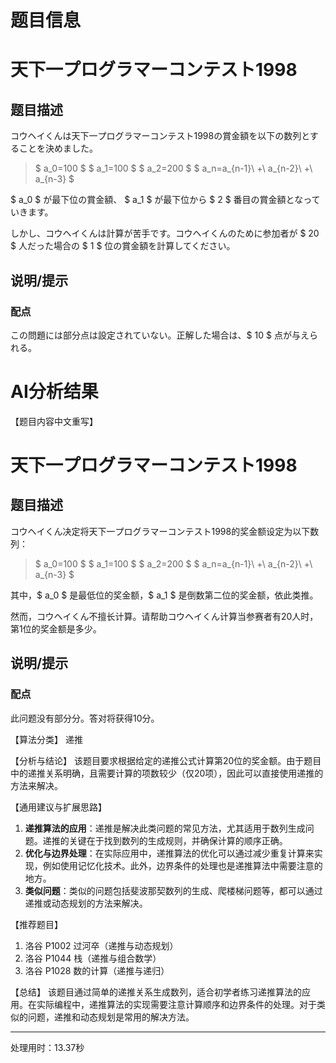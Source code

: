 # 题目信息

# 天下一プログラマーコンテスト1998

## 题目描述

[problemUrl]: https://atcoder.jp/contests/tenka1-2015-qualb/tasks/tenka1_2015_qualB_a

コウヘイくんは天下一プログラマーコンテスト1998の賞金額を以下の数列とすることを決めました。

> $ a_0=100 $ $ a_1=100 $ $ a_2=200 $ $ a_n=a_{n-1}\ +\ a_{n-2}\ +\ a_{n-3} $

$ a_0 $ が最下位の賞金額、 $ a_1 $ が最下位から $ 2 $ 番目の賞金額となっていきます。

しかし、コウヘイくんは計算が苦手です。コウヘイくんのために参加者が $ 20 $ 人だった場合の $ 1 $ 位の賞金額を計算してください。

## 说明/提示

### 配点

この問題には部分点は設定されていない。正解した場合は、$ 10 $ 点が与えられる。

# AI分析结果

【题目内容中文重写】

# 天下一プログラマーコンテスト1998

## 题目描述

[problemUrl]: https://atcoder.jp/contests/tenka1-2015-qualb/tasks/tenka1_2015_qualB_a

コウヘイくん决定将天下一プログラマーコンテスト1998的奖金额设定为以下数列：

> $ a_0=100 $ $ a_1=100 $ $ a_2=200 $ $ a_n=a_{n-1}\ +\ a_{n-2}\ +\ a_{n-3} $

其中，$ a_0 $ 是最低位的奖金额，$ a_1 $ 是倒数第二位的奖金额，依此类推。

然而，コウヘイくん不擅长计算。请帮助コウヘイくん计算当参赛者有20人时，第1位的奖金额是多少。

## 说明/提示

### 配点

此问题没有部分分。答对将获得10分。

【算法分类】
递推

【分析与结论】
该题目要求根据给定的递推公式计算第20位的奖金额。由于题目中的递推关系明确，且需要计算的项数较少（仅20项），因此可以直接使用递推的方法来解决。

【通用建议与扩展思路】
1. **递推算法的应用**：递推是解决此类问题的常见方法，尤其适用于数列生成问题。递推的关键在于找到数列的生成规则，并确保计算的顺序正确。
2. **优化与边界处理**：在实际应用中，递推算法的优化可以通过减少重复计算来实现，例如使用记忆化技术。此外，边界条件的处理也是递推算法中需要注意的地方。
3. **类似问题**：类似的问题包括斐波那契数列的生成、爬楼梯问题等，都可以通过递推或动态规划的方法来解决。

【推荐题目】
1. 洛谷 P1002 过河卒（递推与动态规划）
2. 洛谷 P1044 栈（递推与组合数学）
3. 洛谷 P1028 数的计算（递推与递归）

【总结】
该题目通过简单的递推关系生成数列，适合初学者练习递推算法的应用。在实际编程中，递推算法的实现需要注意计算顺序和边界条件的处理。对于类似的问题，递推和动态规划是常用的解决方法。

---
处理用时：13.37秒
